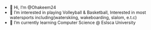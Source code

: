 - 👋 Hi, I’m @Ohakeem24
- 👀 I’m interested in playing Volleyball & Basketball, Interested in most watersports including(waterskiing, wakeboarding, slalom, e.t.c)
- 🌱 I’m currently learning Computer Science @ Eslsca University

<!---
Ohakeem23/Ohakeem23 is a ✨ special ✨ repository because its `README.md` (this file) appears on your GitHub profile.
You can click the Preview link to take a look at your changes.
--->
